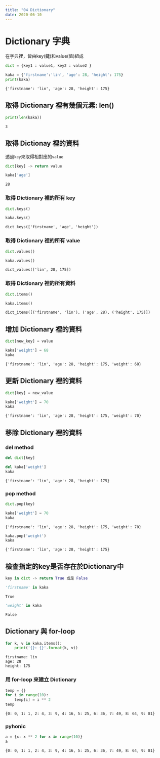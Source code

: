 ```yaml
---
title: "04 Dictionary"
date: 2020-06-10
---
```


# Dictionary 字典

在字典裡，皆由key(鍵)和value(值)組成

```python
dict = {key1 : value1, key2 : value2 }
```


```python
kaka = {'firstname':'lin', 'age': 28, 'height': 175}
print(kaka)
```

    {'firstname': 'lin', 'age': 28, 'height': 175}


## 取得 Dictionary 裡有幾個元素: len()


```python
print(len(kaka))
```

    3


## 取得 Dictionay 裡的資料

透過`key`來取得相對應的`value`

```python
dict[key] -> return value
```


```python
kaka['age']
```




    28



### 取得 Dictionary 裡的所有 key

```python
dict.keys()
```


```python
kaka.keys()
```




    dict_keys(['firstname', 'age', 'height'])



### 取得 Dictionary 裡的所有 value

```python
dict.values()
```


```python
kaka.values()
```




    dict_values(['lin', 28, 175])



### 取得 Dictionary 裡的所有資料

```python
dict.items()
```


```python
kaka.items()
```




    dict_items([('firstname', 'lin'), ('age', 28), ('height', 175)])



## 增加 Dictionary 裡的資料

```python
dict[new_key] = value
```


```python
kaka['weight'] = 68
kaka
```




    {'firstname': 'lin', 'age': 28, 'height': 175, 'weight': 68}



## 更新 Dictionary 裡的資料

```python
dict[key] = new_value
```


```python
kaka['weight'] = 70
kaka
```




    {'firstname': 'lin', 'age': 28, 'height': 175, 'weight': 70}



## 移除 Dictionary 裡的資料

### del method

```python
del dict[key]
```


```python
del kaka['weight']
kaka
```




    {'firstname': 'lin', 'age': 28, 'height': 175}



### pop method

```python
dict.pop(key)
```


```python
kaka['weight'] = 70
kaka
```




    {'firstname': 'lin', 'age': 28, 'height': 175, 'weight': 70}




```python
kaka.pop('weight')
kaka
```




    {'firstname': 'lin', 'age': 28, 'height': 175}



## 檢查指定的key是否存在於Dictionary中

```python
key in dict -> return True 或是 False
```


```python
'firstname' in kaka
```




    True




```python
'weight' in kaka
```




    False



## Dictionary 與 for-loop


```python
for k, v in kaka.items():
    print('{}: {}'.format(k, v))
```

    firstname: lin
    age: 28
    height: 175


### 用 for-loop 來建立 Dictionary


```python
temp = {}
for i in range(10):
    temp[i] = i ** 2
temp
```




    {0: 0, 1: 1, 2: 4, 3: 9, 4: 16, 5: 25, 6: 36, 7: 49, 8: 64, 9: 81}



### pyhonic


```python
a = {x: x ** 2 for x in range(10)}
a
```




    {0: 0, 1: 1, 2: 4, 3: 9, 4: 16, 5: 25, 6: 36, 7: 49, 8: 64, 9: 81}


